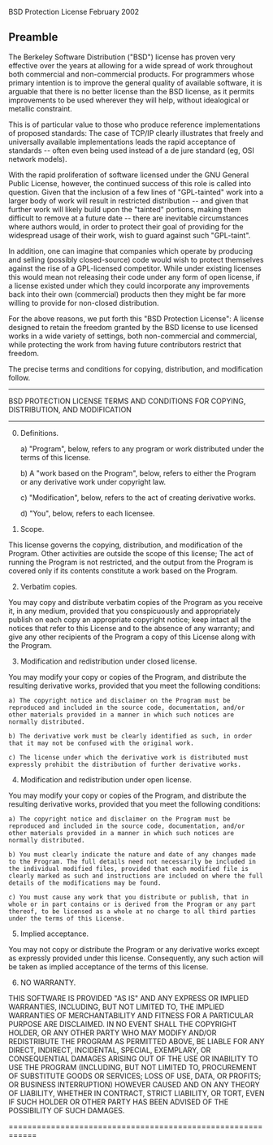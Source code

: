 BSD Protection License
February 2002

Preamble
--------

The Berkeley Software Distribution ("BSD") license has proven very effective over the years at allowing for a wide spread of work throughout both commercial and non-commercial products. For programmers whose primary intention is to improve the general quality of available software, it is arguable that there is no better license than the BSD license, as it permits improvements to be used wherever they will help, without idealogical or metallic constraint.

This is of particular value to those who produce reference implementations of proposed standards: The case of TCP/IP clearly illustrates that freely and universally available implementations leads the rapid acceptance of standards -- often even being used instead of a de jure standard (eg, OSI network models).

With the rapid proliferation of software licensed under the GNU General Public License, however, the continued success of this role is called into question. Given that the inclusion of a few lines of "GPL-tainted" work into a larger body of work will result in restricted distribution -- and given that further work will likely build upon the "tainted" portions, making them difficult to remove at a future date -- there are inevitable circumstances where authors would, in order to protect their goal of providing for the widespread usage of their work, wish to guard against such "GPL-taint".

In addition, one can imagine that companies which operate by producing and selling (possibly closed-source) code would wish to protect themselves against the rise of a GPL-licensed competitor. While under existing licenses this would mean not releasing their code under any form of open license, if a license existed under which they could incorporate any improvements back into their own (commercial) products then they might be far more willing to provide for non-closed distribution.

For the above reasons, we put forth this "BSD Protection License": A license designed to retain the freedom granted by the BSD license to use licensed works in a wide variety of settings, both non-commercial and commercial, while protecting the work from having future contributors restrict that freedom.

The precise terms and conditions for copying, distribution, and modification follow.
***************************************************************


BSD PROTECTION LICENSE TERMS AND CONDITIONS FOR COPYING, DISTRIBUTION, AND MODIFICATION

----------------------------------------------------------------

0. Definitions.

	a) "Program", below, refers to any program or work distributed under the terms of this license.

	b) A "work based on the Program", below, refers to either the Program or any derivative work under copyright law.
	
	c) "Modification", below, refers to the act of creating derivative works.
	
	d) "You", below, refers to each licensee.

1. Scope.

This license governs the copying, distribution, and modification of the Program. Other activities are outside the scope of this license; The act of running the Program is not restricted, and the output from the Program is covered only if its contents constitute a work based on the Program.

2. Verbatim copies.

You may copy and distribute verbatim copies of the Program as you receive it, in any medium, provided that you conspicuously and appropriately publish on each copy an appropriate copyright notice; keep intact all the notices that refer to this License and to the absence of any warranty; and give any other recipients of the Program a copy of this License along with the Program.

3. Modification and redistribution under closed license.

You may modify your copy or copies of the Program, and distribute the resulting derivative works, provided that you meet the following conditions:

	a) The copyright notice and disclaimer on the Program must be reproduced and included in the source code, documentation, and/or other materials provided in a manner in which such notices are normally distributed.
	
	b) The derivative work must be clearly identified as such, in order that it may not be confused with the original work.
	
	c) The license under which the derivative work is distributed must expressly prohibit the distribution of further derivative works.


4. Modification and redistribution under open license.

You may modify your copy or copies of the Program, and distribute the resulting derivative works, provided that you meet the following conditions:

	a) The copyright notice and disclaimer on the Program must be reproduced and included in the source code, documentation, and/or other materials provided in a manner in which such notices are normally distributed.
	
	b) You must clearly indicate the nature and date of any changes made to the Program. The full details need not necessarily be included in the individual modified files, provided that each modified file is clearly marked as such and instructions are included on where the full details of the modifications may be found.
	
	c) You must cause any work that you distribute or publish, that in whole or in part contains or is derived from the Program or any part thereof, to be licensed as a whole at no charge to all third parties under the terms of this License.

5. Implied acceptance.

You may not copy or distribute the Program or any derivative works except as expressly provided under this license. Consequently, any such action will be taken as implied acceptance of the terms of this license.

6. NO WARRANTY.

THIS SOFTWARE IS PROVIDED "AS IS" AND ANY EXPRESS OR IMPLIED WARRANTIES, INCLUDING, BUT NOT LIMITED TO, THE IMPLIED WARRANTIES OF MERCHANTABILITY AND FITNESS FOR A PARTICULAR PURPOSE ARE DISCLAIMED. IN NO EVENT SHALL THE COPYRIGHT HOLDER, OR ANY OTHER PARTY WHO MAY MODIFY AND/OR REDISTRIBUTE THE PROGRAM AS PERMITTED ABOVE, BE LIABLE FOR ANY DIRECT, INDIRECT, INCIDENTAL, SPECIAL, EXEMPLARY, OR CONSEQUENTIAL DAMAGES ARISING OUT OF THE USE OR INABILITY TO USE THE PROGRAM (INCLUDING, BUT NOT LIMITED TO, PROCUREMENT OF SUBSTITUTE GOODS OR SERVICES; LOSS OF USE, DATA, OR PROFITS; OR BUSINESS INTERRUPTION) HOWEVER CAUSED AND ON ANY THEORY OF LIABILITY, WHETHER IN CONTRACT, STRICT LIABILITY, OR TORT, EVEN IF SUCH HOLDER OR OTHER PARTY HAS BEEN ADVISED OF THE POSSIBILITY OF SUCH DAMAGES.

============================================================